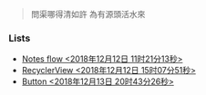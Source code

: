 > 問渠哪得清如許 
> 為有源頭活水來

### Lists

 - [Notes flow <2018年12月12日 11时21分13秒>](https://pointerto.github.io/notes/notesflow.html)
 - [RecyclerView <2018年12月12日 15时07分51秒>](https://pointerto.github.io/notes/RecyclerView.html)
 - [Button <2018年12月13日 20时43分26秒>](https://pointerto.github.io/notes/Button.html)